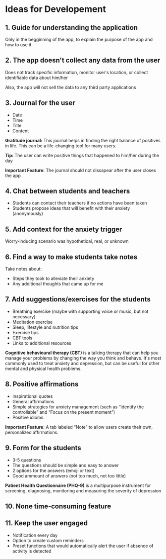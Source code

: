 # Ideas for Developement

## 1. Guide for understanding the application
Only in the begginning of the app, to explain the purpose of the app and how to use it

## 2. The app doesn't collect any data from the user
Does not track specific information, monitor user's location, or collect identifiable data about him/her

Also, the app will not sell the data to any third party applications

## 3. Journal for the user
- Date
- Time
- Title
- Content

**Gratitude journal:** This journal helps in finding the right balance of positives in life. This can be a life-changing tool for many users.

**Tip:** The user can write positive things that happened to him/her during the day

**Important Feature:** The journal should not dissapear after the user closes the app

## 4. Chat between students and teachers
- Students can contact their teachers if no actions have been taken
- Students propose ideas that will benefit with their anxiety (anonymously)

## 5. Add context for the anxiety trigger
Worry-inducing scenario was hypothetical, real, or unknown

## 6. Find a way to make students take notes
Take notes about:
- Steps they took to alleviate their anxiety
- Any additional thoughts that came up for me

## 7. Add suggestions/exercises for the students
- Breathing exercise (maybe with supporting voice or music, but not necessary)
- Meditation exercise
- Sleep, lifestyle and nutrition tips
- Exercise tips
- CBT tools
- Links to additional resources

**Cognitive behavioural therapy (CBT)** is a talking therapy that can help you manage your problems by changing the way you think and behave. It's most commonly used to treat anxiety and depression, but can be useful for other mental and physical health problems.

## 8. Positive affirmations
- Inspirational quotes
- General affirmations
- Simple strategies for anxiety management (such as “Identify the controllable” and “Focus on the present moment”)
- Positive idioms.

**Important Feature:** A tab labeled “Note” to allow users create their own, personalized affirmations.

## 9. Form for the students
- 3-5 questions
- The questions should be simple and easy to answer
- 2 options for the answers (emoji or text)
- Good ammount of answers (not too much, not too little)

**Patient Health Questionnaire (PHQ-9)** is a multipurpose instrument for screening, diagnosing, monitoring and measuring the severity of depression

## 10. None time-consuming feature

## 11. Keep the user engaged
- Notification every day
- Option to create custom reminders
- Preset functions that would automatically alert the user if absence of activity is detected